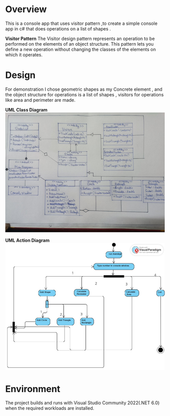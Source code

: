 # Overview
This is a console app that uses visitor pattern ,to create a simple console app in c# that does operations on a list of shapes .

**Visitor Pattern** The Visitor design pattern represents an operation to be performed on the elements of an object structure. This pattern lets you define a new operation without changing the classes of the elements on which it operates.
# Design
For demonstration I chose geometric shapes as my Concrete element , and the object structure for operations is a list of shapes , visitors for operations like area and perimeter are made.


**UML Class Diagram**
![UML Class Diagram](umlClassDiagram.jpg)

**UML Action Diagram**
![UML Activity Diagram](umlActivityDiagram.jpg)


# Environment
The project builds and runs with Visual Studio Community 2022(.NET 6.0) when the required workloads are installed.
